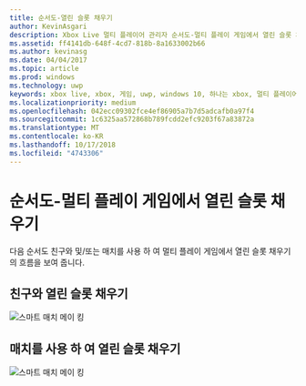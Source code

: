 ```yaml
---
title: 순서도-열린 슬롯 채우기
author: KevinAsgari
description: Xbox Live 멀티 플레이어 관리자 순서도-멀티 플레이 게임에서 열린 슬롯 채우기.
ms.assetid: ff4141db-648f-4cd7-818b-8a1633002b66
ms.author: kevinasg
ms.date: 04/04/2017
ms.topic: article
ms.prod: windows
ms.technology: uwp
keywords: xbox live, xbox, 게임, uwp, windows 10, 하나는 xbox, 멀티 플레이어 관리자, 순서도
ms.localizationpriority: medium
ms.openlocfilehash: 042ecc09302fce4ef86905a7b7d5adcafb0a97f4
ms.sourcegitcommit: 1c6325aa572868b789fcdd2efc9203f67a83872a
ms.translationtype: MT
ms.contentlocale: ko-KR
ms.lasthandoff: 10/17/2018
ms.locfileid: "4743306"
---
```

# <a name="flowchart---fill-open-slots-in-a-multiplayer-game"></a>순서도-멀티 플레이 게임에서 열린 슬롯 채우기

다음 순서도 친구와 및/또는 매치를 사용 하 여 멀티 플레이 게임에서 열린 슬롯 채우기의 흐름을 보여 줍니다.

## <a name="fill-open-slots-with-friends"></a>친구와 열린 슬롯 채우기

![스마트 매치 메이 킹](../../../images/multiplayer/mpm-fill-open-slots-with-friends.png)

## <a name="fill-open-slots-with-matchmaking"></a>매치를 사용 하 여 열린 슬롯 채우기

![스마트 매치 메이 킹](../../../images/multiplayer/mpm-fill-open-slots-with-matchmaking.png)
